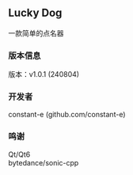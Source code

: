 ## Lucky Dog
一款简单的点名器

### 版本信息
版本：v1.0.1 (240804)  

### 开发者
constant-e (github.com/constant-e)

### 鸣谢
Qt/Qt6  
bytedance/sonic-cpp
